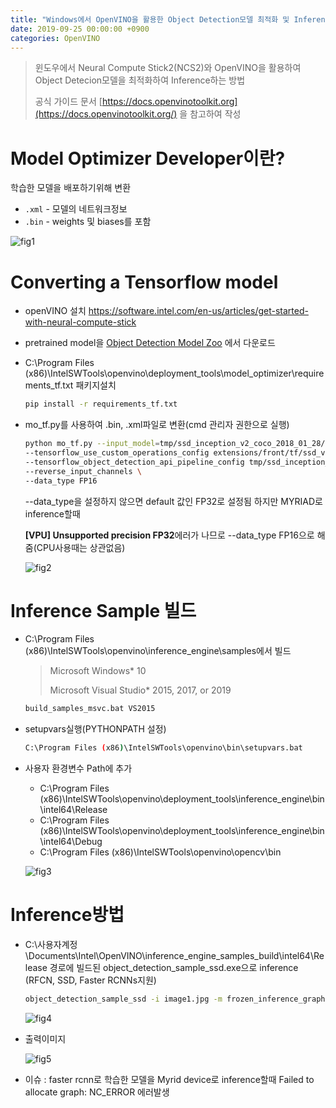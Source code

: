 ```yaml
---
title: "Windows에서 OpenVINO을 활용한 Object Detection모델 최적화 및 Inference방법"
date: 2019-09-25 00:00:00 +0900
categories: OpenVINO
---
```


> 윈도우에서 Neural Compute Stick2(NCS2)와 OpenVINO을 활용하여 Object Detecion모델을 최적화하여 Inference하는 방법
>
> 공식 가이드 문서 [https://docs.openvinotoolkit.org](https://docs.openvinotoolkit.org/) 을 참고하여 작성

# Model Optimizer Developer이란?

학습한 모델을 배포하기위해 변환

- `.xml` - 모델의 네트워크정보
- `.bin` - weights 및 biases를 포함

![fig1](https://bjo9280.github.io/assets/images/2019-09-25/fig1.png)

# Converting a Tensorflow model

* openVINO 설치  <https://software.intel.com/en-us/articles/get-started-with-neural-compute-stick> 

* pretrained model을 [Object Detection Model Zoo](https://github.com/tensorflow/models/blob/master/research/object_detection/g3doc/detection_model_zoo.md) 에서 다운로드

* C:\Program Files (x86)\IntelSWTools\openvino\deployment_tools\model_optimizer\requirements_tf.txt 패키지설치 

  ```bash
  pip install -r requirements_tf.txt
  ```

* mo_tf.py를 사용하여 .bin, .xml파일로 변환(cmd 관리자 권한으로 실행)

  ```bash
  python mo_tf.py --input_model=tmp/ssd_inception_v2_coco_2018_01_28/frozen_inference_graph.pb \
  --tensorflow_use_custom_operations_config extensions/front/tf/ssd_v2_support.json \
  --tensorflow_object_detection_api_pipeline_config tmp/ssd_inception_v2_coco_2018_01_28/pipeline.config \
  --reverse_input_channels \
  --data_type FP16 
  ```

  --data_type을 설정하지 않으면 default 값인 FP32로 설정됨 하지만 MYRIAD로 inference할때

   **[VPU] Unsupported precision FP32**에러가 나므로 --data_type FP16으로 해줌(CPU사용때는 상관없음)

  ![fig2](https://bjo9280.github.io/assets/images/2019-09-25/fig2.png)

  

# Inference Sample 빌드

* C:\Program Files (x86)\IntelSWTools\openvino\inference_engine\samples에서 빌드

  > Microsoft Windows* 10
  >
  > Microsoft Visual Studio* 2015, 2017, or 2019
  >

  ```bash
  build_samples_msvc.bat VS2015
  ```

* setupvars실행(PYTHONPATH 설정)

  ```bash
  C:\Program Files (x86)\IntelSWTools\openvino\bin\setupvars.bat
  ```

* 사용자 환경변수 Path에 추가

  * C:\Program Files (x86)\IntelSWTools\openvino\deployment_tools\inference_engine\bin\intel64\Release
  * C:\Program Files (x86)\IntelSWTools\openvino\deployment_tools\inference_engine\bin\intel64\Debug
  * C:\Program Files (x86)\IntelSWTools\openvino\opencv\bin

  ![fig3](https://bjo9280.github.io/assets/images/2019-09-25/fig3.png)

# Inference방법 

* C:\사용자계정\Documents\Intel\OpenVINO\inference_engine_samples_build\intel64\Release 경로에 빌드된 object_detection_sample_ssd.exe으로 inference (RFCN, SSD, Faster RCNNs지원)

  ```bash
  object_detection_sample_ssd -i image1.jpg -m frozen_inference_graph.xml -d MYRIAD
  ```

  ![fig4](https://bjo9280.github.io/assets/images/2019-09-25/fig4.png)

* 출력이미지

  ![fig5](https://bjo9280.github.io/assets/images/2019-09-25/fig5.png)

* 이슈 : faster rcnn로 학습한 모델을 Myrid device로 inference할때  Failed to allocate graph: NC_ERROR 에러발생



